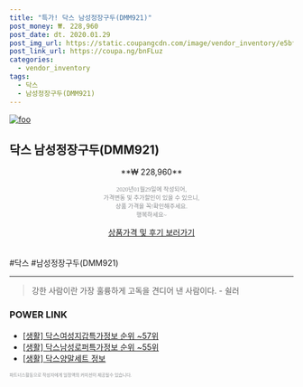 ```yaml
--- 
title: "특가! 닥스 남성정장구두(DMM921)" 
post_money: ₩. 228,960 
post_date: dt. 2020.01.29 
post_img_url: https://static.coupangcdn.com/image/vendor_inventory/e5bf/ec8495593e97c190863d2583fcc189defb33be99fc24b0cbe4564dab3746.jpg 
post_link_url: https://coupa.ng/bnFLuz 
categories: 
  - vendor_inventory 
tags: 
  - 닥스 
  - 남성정장구두(DMM921) 
--- 
```

[![foo](https://static.coupangcdn.com/image/vendor_inventory/e5bf/ec8495593e97c190863d2583fcc189defb33be99fc24b0cbe4564dab3746.jpg)](https://coupa.ng/bnFLuz) 

## 닥스 남성정장구두(DMM921) 
<p style="text-align: center;">**₩ 228,960**</p> 
<p style="text-align: center;"><span style="color: #898c8f; font-family: Georgia,Times,serif; font-size: 0.75em;">2020년01월29일에 작성되어, <br>가격변동 및 추가할인이 있을 수 있으니,<br> 상품 가격을 꼭!확인해주세요.<br>행복하세요~</span> 
</p>	 
<div markdown="0" style="text-align: center;"><a href="https://coupa.ng/bnFLuz" class="btn btn--success">상품가격 및 후기 보러가기</a></div> 
<br><br> 
  #닥스 #남성정장구두(DMM921) 
<hr> 

> 강한 사람이란 가장 훌륭하게 고독을 견디어 낸 사람이다. - 쉴러 


### POWER LINK

* <a href="https://blog.naver.com/fasyy4321/221774904752" target="_blank"> [생활] 닥스여성지갑특가정보 순위 ~57위</a>
* <a href="https://blog.naver.com/sakai111/221775357212" target="_blank"> [생활] 닥스남성로퍼특가정보 순위 ~55위</a>
* <a href="https://blog.naver.com/santokki14/221774386023" target="_blank"> [생활] 닥스양말세트 정보 </a>

<span style="color: #898c8f; font-family: Georgia,Times,serif; font-size: 0.55em;">파트너스활동으로 작성자에게 일정액의 커미션이 제공될수 있습니다.</span> 
